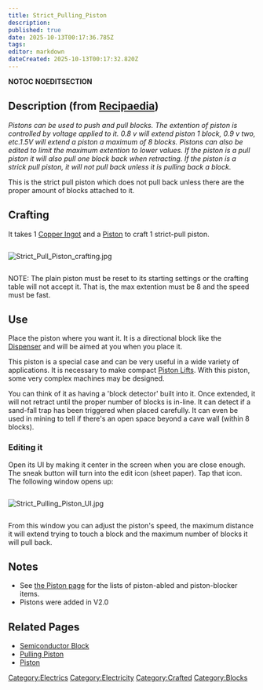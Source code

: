 ```yaml
---
title: Strict_Pulling_Piston
description: 
published: true
date: 2025-10-13T00:17:36.785Z
tags: 
editor: markdown
dateCreated: 2025-10-13T00:17:32.820Z
---
```


__NOTOC__ __NOEDITSECTION__

## Description (from [Recipaedia](Recipaedia "wikilink"))

*Pistons can be used to push and pull blocks. The extention of piston is
controlled by voltage applied to it. 0.8 v will extend piston 1 block,
0.9 v two, etc.1.5V will extend a piston a maximum of 8 blocks. Pistons
can also be edited to limit the maximum extention to lower values. If
the piston is a pull piston it will also pull one block back when
retracting. If the piston is a strick pull piston, it will not pull back
unless it is pulling back a block.*

This is the strict pull piston which does not pull back unless there are
the proper amount of blocks attached to it.

## Crafting

It takes 1 [Copper Ingot](Recipaedia/Items/Copper_Ingot.md "wikilink") and a
[Piston](Recipaedia/Electrics/Piston.md "wikilink") to craft 1 strict-pull piston.

<div style="overflow:hidden">

![Strict_Pull_Piston_crafting.jpg](Strict_Pull_Piston_crafting.jpg
"Strict_Pull_Piston_crafting.jpg")

</div>

NOTE: The plain piston must be reset to its starting settings or the
crafting table will not accept it. That is, the max extention must be 8
and the speed must be fast.

## Use

Place the piston where you want it. It is a directional block like the
[Dispenser](Recipaedia/Items/Dispenser.md "wikilink") and will be aimed at you when you
place it.

This piston is a special case and can be very useful in a wide variety
of applications. It is necessary to make compact [Piston
Lifts](Guides/Piston_Lifts.md "wikilink"). With this piston, some very complex
machines may be designed.

You can think of it as having a 'block detector' built into it. Once
extended, it will not retract until the proper number of blocks is
in-line. It can detect if a sand-fall trap has been triggered when
placed carefully. It can even be used in mining to tell if there's an
open space beyond a cave wall (within 8 blocks).

### Editing it

Open its UI by making it center in the screen when you are close enough.
The sneak button will turn into the edit icon (sheet paper). Tap that
icon. The following window opens up:

<div style="overflow:hidden">

![Strict_Pulling_Piston_UI.jpg](Strict_Pulling_Piston_UI.jpg
"Strict_Pulling_Piston_UI.jpg")

</div>

From this window you can adjust the piston's speed, the maximum distance
it will extend trying to touch a block and the maximum number of blocks
it will pull back.

## Notes

  - See [the Piston page](Recipaedia/Electrics/Piston.md#Moveable_Items_Lists "wikilink") for
    the lists of piston-abled and piston-blocker items.
  - Pistons were added in V2.0

## Related Pages

  - [Semiconductor Block](Recipaedia/Construction/Semiconductor_Block.md "wikilink")
  - [Pulling Piston](Recipaedia/Electrics/Pulling_Piston.md "wikilink")
  - [Piston](Recipaedia/Electrics/Piston.md "wikilink")

[Category:Electrics](Category:Electrics "wikilink")
[Category:Electricity](Category:Electricity "wikilink")
[Category:Crafted](Category:Crafted "wikilink")
[Category:Blocks](Category:Blocks "wikilink")